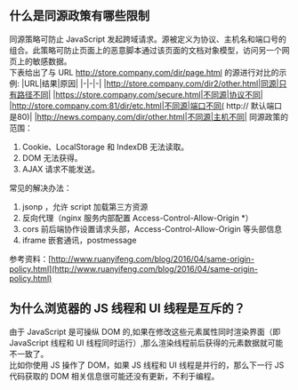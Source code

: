 ## 什么是同源政策有哪些限制
同源策略可防止 JavaScript 发起跨域请求。源被定义为协议、主机名和端口号的组合。此策略可防止页面上的恶意脚本通过该页面的文档对象模型，访问另一个网页上的敏感数据。  
下表给出了与 URL http://store.company.com/dir/page.html 的源进行对比的示例:
|URL|结果|原因|
|-|-|-|
|http://store.company.com/dir2/other.html|同源|只有路径不同|
|https://store.company.com/secure.html|不同源|协议不同|
|http://store.company.com:81/dir/etc.html|不同源|端口不同( http:// 默认端口是80)|
|http://news.company.com/dir/other.html|不同源|主机不同|
同源政策的范围：  
1. Cookie、LocalStorage 和 IndexDB 无法读取。
2. DOM 无法获得。
3. AJAX 请求不能发送。   

常见的解决办法：  
1. jsonp ，允许 script 加载第三方资源
2. 反向代理（nginx 服务内部配置 Access-Control-Allow-Origin *）
3. cors 前后端协作设置请求头部，Access-Control-Allow-Origin 等头部信息
4. iframe 嵌套通讯，postmessage  

参考资料：[http://www.ruanyifeng.com/blog/2016/04/same-origin-policy.html](http://www.ruanyifeng.com/blog/2016/04/same-origin-policy.html)

## 为什么浏览器的 JS 线程和 UI 线程是互斥的？
由于 JavaScript 是可操纵 DOM 的,如果在修改这些元素属性同时渲染界面（即 JavaScript 线程和 UI 线程同时运行）,那么渲染线程前后获得的元素数据就可能不一致了。  
比如你使用 JS 操作了 DOM，如果 JS 线程和 UI 线程是并行的，那么下一行 JS 代码获取的 DOM 相关信息很可能还没有更新，不利于编程。